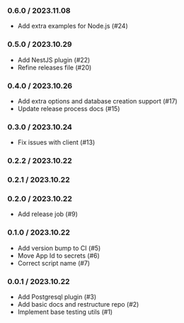 ### 0.6.0 / 2023.11.08

- Add extra examples for Node.js (#24)

### 0.5.0 / 2023.10.29

- Add NestJS plugin (#22)
- Refine releases file (#20)

### 0.4.0 / 2023.10.26

- Add extra options and database creation support (#17)
- Update release process docs (#15)

### 0.3.0 / 2023.10.24

- Fix issues with client (#13)

### 0.2.2 / 2023.10.22

### 0.2.1 / 2023.10.22

### 0.2.0 / 2023.10.22

- Add release job (#9)

### 0.1.0 / 2023.10.22

- Add version bump to CI (#5)
- Move App Id to secrets (#6)
- Correct script name (#7)

### 0.0.1 / 2023.10.22

- Add Postgresql plugin (#3)
- Add basic docs and restructure repo (#2)
- Implement base testing utils (#1)
